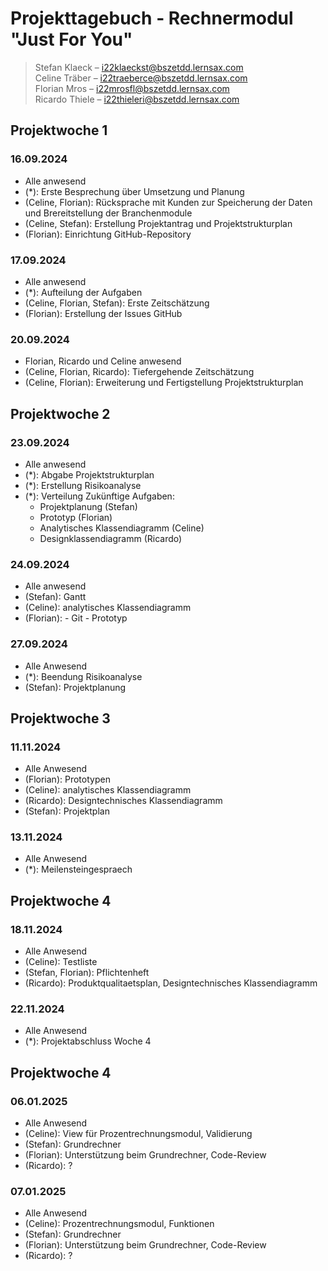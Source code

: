 # Projekttagebuch - Rechnermodul "Just For You"

> Stefan Klaeck – i22klaeckst@bszetdd.lernsax.com <br>
> Celine Träber – i22traeberce@bszetdd.lernsax.com <br>
> Florian Mros – i22mrosfl@bszetdd.lernsax.com <br>
> Ricardo Thiele – i22thieleri@bszetdd.lernsax.com

## Projektwoche 1

### 16.09.2024

- Alle anwesend
- (\*): Erste Besprechung über Umsetzung und Planung
- (Celine, Florian): Rücksprache mit Kunden zur Speicherung der Daten und Brereitstellung der Branchenmodule
- (Celine, Stefan): Erstellung Projektantrag und Projektstrukturplan
- (Florian): Einrichtung GitHub-Repository

### 17.09.2024

- Alle anwesend
- (\*): Aufteilung der Aufgaben
- (Celine, Florian, Stefan): Erste Zeitschätzung
- (Florian): Erstellung der Issues GitHub

### 20.09.2024

- Florian, Ricardo und Celine anwesend
- (Celine, Florian, Ricardo): Tiefergehende Zeitschätzung
- (Celine, Florian): Erweiterung und Fertigstellung Projektstrukturplan

## Projektwoche 2

### 23.09.2024

- Alle anwesend
- (\*): Abgabe Projektstrukturplan
- (\*): Erstellung Risikoanalyse
- (\*): Verteilung Zukünftige Aufgaben:
  - Projektplanung (Stefan)
  - Prototyp (Florian)
  - Analytisches Klassendiagramm (Celine)
  - Designklassendiagramm (Ricardo)

### 24.09.2024

- Alle anwesend
- (Stefan): Gantt
- (Celine): analytisches Klassendiagramm
- (Florian): - Git - Prototyp

### 27.09.2024

- Alle Anwesend
- (\*): Beendung Risikoanalyse
- (Stefan): Projektplanung

## Projektwoche 3

### 11.11.2024

- Alle Anwesend
- (Florian): Prototypen
- (Celine): analytisches Klassendiagramm
- (Ricardo): Designtechnisches Klassendiagramm
- (Stefan): Projektplan

### 13.11.2024

- Alle Anwesend
- (\*): Meilensteingespraech

## Projektwoche 4

### 18.11.2024

- Alle Anwesend
- (Celine): Testliste
- (Stefan, Florian): Pflichtenheft
- (Ricardo): Produktqualitaetsplan, Designtechnisches Klassendiagramm

### 22.11.2024

- Alle Anwesend
- (\*): Projektabschluss Woche 4

## Projektwoche 4

### 06.01.2025

- Alle Anwesend
- (Celine): View für Prozentrechnungsmodul, Validierung
- (Stefan): Grundrechner
- (Florian): Unterstützung beim Grundrechner, Code-Review
- (Ricardo): ?

### 07.01.2025

- Alle Anwesend
- (Celine): Prozentrechnungsmodul, Funktionen
- (Stefan): Grundrechner
- (Florian): Unterstützung beim Grundrechner, Code-Review
- (Ricardo): ? 

